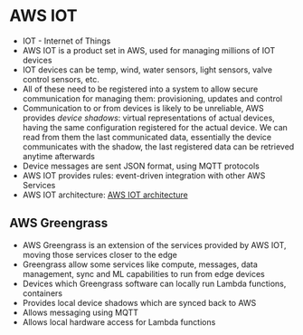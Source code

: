 # AWS IOT

- IOT - Internet of Things
- AWS IOT is a product set in AWS, used for managing millions of IOT devices
- IOT devices can be temp, wind, water sensors, light sensors, valve control sensors, etc.
- All of these need to be registered into a system to allow secure communication for managing them: provisioning, updates and control
- Communication to or from devices is likely to be unreliable, AWS provides *device shadows*: virtual representations of actual devices, having the same configuration registered for the actual device. We can read from them the last communicated data, essentially the device communicates with the shadow, the last registered data can be retrieved anytime afterwards
- Device messages are sent JSON format, using MQTT protocols
- AWS IOT provides rules: event-driven integration with other AWS Services
- AWS IOT architecture:
    [AWS IOT architecture](images/ElasticTranscoder&AWSIoT.png)

## AWS Greengrass

- AWS Greengrass is an extension of the services provided by AWS IOT, moving those services closer to the edge
- Greengrass allow some services like compute, messages, data management, sync and ML capabilities to run from edge devices
- Devices which Greengrass software can locally run Lambda functions, containers
- Provides local device shadows which are synced back to AWS
- Allows messaging using MQTT
- Allows local hardware access for Lambda functions